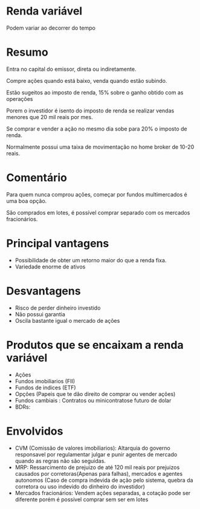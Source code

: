 # Renda variável
Podem variar ao decorrer do tempo

# Resumo
Entra no capital do emissor, direta ou indiretamente.

Compre ações quando está baixo, venda quando estão subindo.

Estão sugeitos ao imposto de renda, 15% sobre o ganho obtido com as operações

Porem o investidor é isento do imposto de renda se realizar vendas menores que 20 mil reais por mes.

Se comprar e vender a ação no mesmo dia sobe para 20% o imposto de renda.

Normalmente possui uma taixa de movimentação no home broker de 10-20 reais.

# Comentário
Para quem nunca comprou ações, começar por fundos multimercados é uma boa opção.

São comprados em lotes, é possível comprar separado com os mercados fracionários.

# Principal vantagens
- Possibilidade de obter um retorno maior do que a renda fixa.
- Variedade enorme de ativos

# Desvantagens
- Risco de perder dinheiro investido
- Não possui garantia
- Oscila bastante igual o mercado de ações

# Produtos que se encaixam a renda variável
- Ações
- Fundos imobiliarios (FII)
- Fundos de indices (ETF)
- Opções (Papeis que te dão direito de comprar ou vender ações)
- Fundos cambiais : Contratos ou minicontratose futuro de dolar
- BDRs: 

# Envolvidos
- CVM (Comissão de valores imobiliarios): Altarquia do governo responsavel por regulamentar julgar e punir agentes de mercado quando as regras não são seguidas.
- MRP: Ressarcimento de prejuizo de até 120 mil reais por prejuizos causados por corretoras(Apenas para falhas), mercados e agentes autonomos (Caso de compra indevida de ação pelo sistema, quebra da corretora ou uso indevido do dinheiro do investidor)
- Mercados fracionários: Vendem ações separadas, a cotação pode ser diferente porém é possivel comprar sem ser em lotes